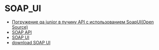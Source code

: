 # SOAP_UI

+ [Погружение qa junior в пучину API с использованием SoapUI(Open Source)](https://habr.com/ru/company/renins/blog/558436/)
+ [SOAP API](https://telegra.ph/SOAP-API-05-08)
+ [SOAP UI](https://telegra.ph/SOAP-UI-05-09)
+ [download SOAP UI](https://disk.yandex.ru/d/lOBE5CVhQIzlZA%C2%A0)